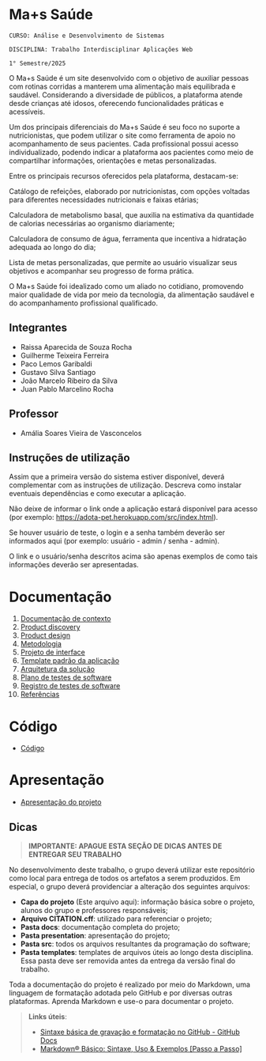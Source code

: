# Ma+s Saúde

`CURSO: Análise e Desenvolvimento de Sistemas`

`DISCIPLINA: Trabalho Interdisciplinar Aplicações Web`

`1° Semestre/2025`


O Ma+s Saúde é um site desenvolvido com o objetivo de auxiliar pessoas com rotinas corridas a manterem uma alimentação mais equilibrada e saudável. Considerando a diversidade de públicos, a plataforma atende desde crianças até idosos, oferecendo funcionalidades práticas e acessíveis.

Um dos principais diferenciais do Ma+s Saúde é seu foco no suporte a nutricionistas, que podem utilizar o site como ferramenta de apoio no acompanhamento de seus pacientes. Cada profissional possui acesso individualizado, podendo indicar a plataforma aos pacientes como meio de compartilhar informações, orientações e metas personalizadas.

Entre os principais recursos oferecidos pela plataforma, destacam-se:

Catálogo de refeições, elaborado por nutricionistas, com opções voltadas para diferentes necessidades nutricionais e faixas etárias;

Calculadora de metabolismo basal, que auxilia na estimativa da quantidade de calorias necessárias ao organismo diariamente;

Calculadora de consumo de água, ferramenta que incentiva a hidratação adequada ao longo do dia;

Lista de metas personalizadas, que permite ao usuário visualizar seus objetivos e acompanhar seu progresso de forma prática.

O Ma+s Saúde foi idealizado como um aliado no cotidiano, promovendo maior qualidade de vida por meio da tecnologia, da alimentação saudável e do acompanhamento profissional qualificado.

## Integrantes

* Raissa Aparecida de Souza Rocha
* Guilherme Teixeira Ferreira
* Paco Lemos Garibaldi
* Gustavo Silva Santiago
* João Marcelo Ribeiro da Silva
* Juan Pablo Marcelino Rocha

## Professor

* Amália Soares Vieira de Vasconcelos

## Instruções de utilização

Assim que a primeira versão do sistema estiver disponível, deverá complementar com as instruções de utilização. Descreva como instalar eventuais dependências e como executar a aplicação.

Não deixe de informar o link onde a aplicação estará disponível para acesso (por exemplo: https://adota-pet.herokuapp.com/src/index.html).

Se houver usuário de teste, o login e a senha também deverão ser informados aqui (por exemplo: usuário - admin / senha - admin).

O link e o usuário/senha descritos acima são apenas exemplos de como tais informações deverão ser apresentadas.

# Documentação

<ol>
<li><a href="docs/01-Contexto.md"> Documentação de contexto</a></li>
<li><a href="docs/02-Product-discovery.md"> Product discovery</a></li>
<li><a href="docs/03-Product-design.md"> Product design</a></li>
<li><a href="docs/04-Metodologia.md"> Metodologia</a></li>
<li><a href="docs/05-Projeto-interface.md"> Projeto de interface</a></li>
<li><a href="docs/06-Template-padrao.md"> Template padrão da aplicação</a></li>
<li><a href="docs/07-Arquitetura-solucao.md"> Arquitetura da solução</a></li>
<li><a href="docs/08-Plano-testes-software.md"> Plano de testes de software</a></li>
<li><a href="docs/09-Registro-testes-software.md"> Registro de testes de software</a></li>
<li><a href="docs/10-Referencias.md"> Referências</a></li>
</ol>

# Código

* <a href="src/README.md">Código</a>

# Apresentação

* <a href="presentation/README.md">Apresentação do projeto</a>

## Dicas 

> **IMPORTANTE: APAGUE ESTA SEÇÃO DE DICAS ANTES DE ENTREGAR SEU TRABALHO**

No desenvolvimento deste trabalho, o grupo deverá utilizar este repositório como local para entrega de todos os artefatos a serem produzidos. Em especial, o grupo deverá providenciar a alteração dos seguintes arquivos:

* **Capa do projeto** (Este arquivo aqui): informação básica sobre o projeto, alunos do grupo e professores responsáveis;
* **Arquivo CITATION.cff**: utilizado para referenciar o projeto;
* **Pasta docs**: documentação completa do projeto;
* **Pasta presentation**: apresentação do projeto;
* **Pasta src**: todos os arquivos resultantes da programação do software;
* **Pasta templates**: templates de arquivos úteis ao longo desta disciplina. Essa pasta deve ser removida antes da entrega da versão final do trabalho.

Toda a documentação do projeto é realizado por meio do Markdown, uma linguagem de formatação adotada pelo GitHub e por diversas outras plataformas. Aprenda Markdown e use-o para documentar o projeto.

> **Links úteis**:
> - [Sintaxe básica de gravação e formatação no GitHub - GitHub Docs](https://docs.github.com/pt/get-started/writing-on-github/getting-started-with-writing-and-formatting-on-github/basic-writing-and-formatting-syntax)
> - [Markdown® Básico: Sintaxe, Uso &amp; Exemplos [Passo a Passo]](https://markdown.net.br/sintaxe-basica/)
